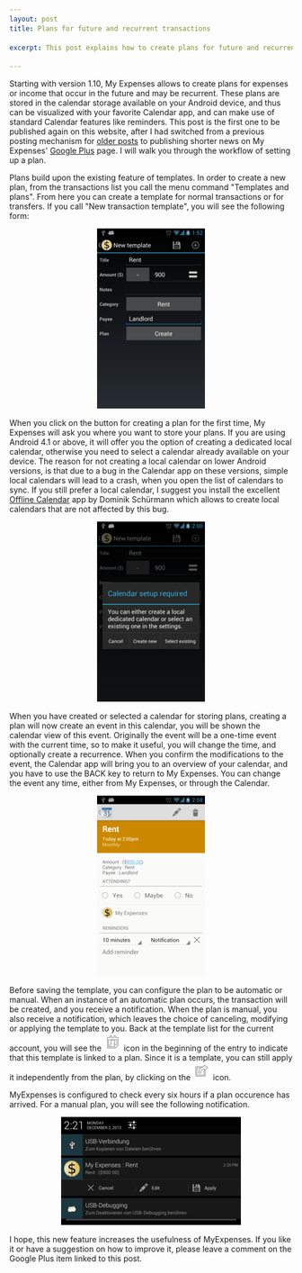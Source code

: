 ```yaml
---
layout: post
title: Plans for future and recurrent transactions

excerpt: This post explains how to create plans for future and recurrent transactions.

---
```

Starting with version 1.10, My Expenses allows to create plans for expenses or income that occur in
the future and may be recurrent. These plans are stored in the calendar storage available on your
Android device, and thus can be visualized with your favorite Calendar app, and can make use of standard
Calendar features like reminders. This post is the first one to be published again on this
website, after I had switched from a previous posting mechanism for [older posts](/en/news/news5.html)
to publishing shorter news on My Expenses' [Google Plus](https://plus.google.com/116736113799210525299/) page.
I will walk you through the workflow of setting up a plan.

Plans build upon the existing feature of templates. In order to create a new plan, from the transactions
list you call the menu command "Templates and plans". From here you can create a template for normal
transactions or for transfers. If you call "New transaction template", you will see the following
form:

<div class="screenshot" style="text-align:center">
<img src="/visuals/screenshots/blog/template_form.png" alt="Template Form" title="Template Form">
</div>

When you click on the button for creating a plan for the first time, My Expenses will ask you where
you want to store your plans. If you are using Android 4.1 or above, it will offer you the option of
creating a dedicated local calendar, otherwise you need to select a calendar already available on your
device. The reason for not creating a local calendar on lower Android versions, is that due to a bug
in the Calendar app on these versions, simple local calendars will lead to a crash, when you open the
list of calendars to sync. If you still prefer a local calendar, I suggest you install the excellent
[Offline Calendar](https://play.google.com/store/apps/details?id=org.sufficientlysecure.localcalendar)
app by Dominik Schürmann which allows to create local calendars that are not affected
by this bug.

<div class="screenshot" style="text-align:center">
<img src="/visuals/screenshots/blog/calendar_setup.png" alt="Calendar setup" title="Calendar setup">
</div>

When you have created or selected a calendar for storing plans, creating a plan will now create an
event in this calendar, you will be shown the calendar view of this event. Originally the event will
be a one-time event with the current time, so to make it useful, you will change the time, and optionally
create a recurrence. When you confirm the modifications to the event, the Calendar app will bring you
to an overview of your calendar, and you have to use the BACK key to return to My Expenses. You can
change the event any time, either from My Expenses, or through the Calendar.

<div class="screenshot" style="text-align:center">
<img src="/visuals/screenshots/blog/event_view.png" alt="Event view" title="Event view">
</div>

Before saving the template, you can configure the plan to be automatic or manual. When an instance of
an automatic plan occurs, the transaction will be created, and you receive a notification. When the
plan is manual, you also receive a notification, which leaves the choice of canceling, modifying or
applying the template to you. Back at the template list for the current account, you will see
the ![Plan icon](/visuals/ic_menu_my_calendar.png) icon in the beginning of the entry to indicate that this template is linked to a plan.
Since it is a template, you can still apply it independently from the plan, by clicking on the
![Apply icon](/visuals/ic_menu_set_as.png) icon.

MyExpenses is configured to check every six hours if a plan occurence has arrived. For a manual plan,
you will see the following notification.

<div class="screenshot" style="text-align:center">
<img src="/visuals/screenshots/blog/notification.png" alt="Notification" title="Notification">
</div>

I hope, this new feature increases the usefulness of MyExpenses. If you like it or have a suggestion
on how to improve it, please leave a comment on the Google Plus item linked to this post. 
